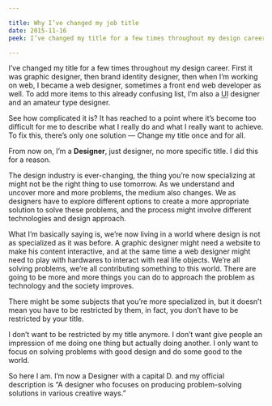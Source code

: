 ```yaml
---

title: Why I’ve changed my job title
date: 2015-11-16
peek: I’ve changed my title for a few times throughout my design career. It has reached to a point where it’s become too complicated for me to describe what I really do and what I really want to achieve. To fix this, there’s only one solution — Change my title once and for all.

---
```


I’ve changed my title for a few times throughout my design career. First it was graphic designer, then brand identity designer, then when I’m working on web, I became a web designer, sometimes a front end web developer as well. To add more items to this already confusing list, I’m also a <abbr title="User Interface">UI</abbr> designer and an amateur type designer.

See how complicated it is? It has reached to a point where it’s become too difficult for me to describe what I really do and what I really want to achieve. To fix this, there’s only one solution — Change my title once and for all.

From now on, I’m a **Designer**, just designer, no more specific title. I did this for a reason.

The design industry is ever-changing, the thing you’re now specializing at might not be the right thing to use tomorrow. As we understand and uncover more and more problems, the medium also changes. We as designers have to explore different options to create a more appropriate solution to solve these problems, and the process might involve different technologies and design approach.

What I’m basically saying is, we’re now living in a world where design is not as specialized as it was before. A graphic designer might need a website to make his content interactive, and at the same time a web designer might need to play with hardwares to interact with real life objects. We’re all solving problems, we’re all contributing something to this world. There are going to be more and more things you can do to approach the problem as technology and the society improves.

There might be some subjects that you’re more specialized in, but it doesn’t mean you have to be restricted by them, in fact, you don’t have to be restricted by your title.

I don’t want to be restricted by my title anymore. I don’t want give people an impression of me doing one thing but actually doing another. I only want to focus on solving problems with good design and do some good to the world.

So here I am. I’m now a Designer with a capital D. and my official description is “A designer who focuses on producing problem-solving solutions in various creative ways.”
